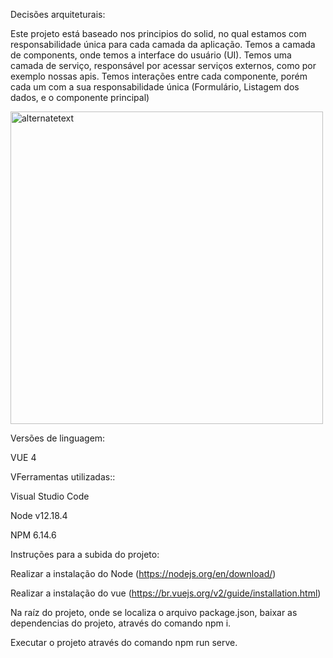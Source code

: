 Decisões arquiteturais:

Este projeto está baseado nos principios do solid, no qual estamos com responsabilidade única para cada camada da aplicação.
Temos a camada de components, onde temos a interface do usuário (UI).
Temos uma camada de serviço, responsável por acessar serviços externos, como por exemplo nossas apis.
Temos interações entre cada componente, porém cada um com a sua responsabilidade única (Formulário, Listagem dos dados,  e o componente principal)

<img width="500" src="https://miro.medium.com/max/790/1*uWQOjkzzYAxSqlRaHK4pWA.png" alt="alternatetext">

Versões de linguagem:

VUE 4

VFerramentas utilizadas::

Visual Studio Code

Node v12.18.4

NPM 6.14.6

Instruções para a subida do projeto:

Realizar a instalação do Node (https://nodejs.org/en/download/)

Realizar a instalação do vue  (https://br.vuejs.org/v2/guide/installation.html)

Na raíz do projeto, onde se localiza o arquivo package.json, baixar as dependencias do projeto, através do comando npm i.

Executar o projeto através do comando npm run serve.
